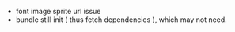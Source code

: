  - font image sprite url issue
 - bundle still init ( thus fetch dependencies ), which may not need.
